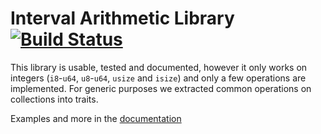 Interval Arithmetic Library  [![Build Status](https://travis-ci.org/ptal/rust-interval.svg?branch=master)](https://travis-ci.org/ptal/rust-interval)
===========================

This library is usable, tested and documented, however it only works on integers (`i8`-`u64`, `u8`-`u64`, `usize` and `isize`) and only a few operations are implemented. For generic purposes we extracted common operations on collections into traits.

Examples and more in the [documentation](http://www.rust-ci.org/ptal/rust-interval/doc/interval/)
